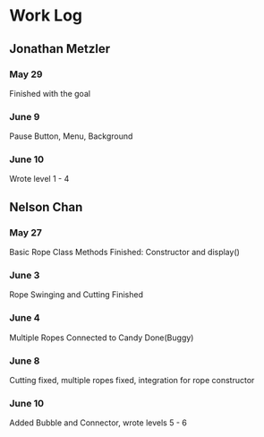# Work Log

## Jonathan Metzler

### May 29

Finished with the goal

### June 9

Pause Button, Menu, Background

### June 10

Wrote level 1 - 4


## Nelson Chan

### May 27

Basic Rope Class Methods Finished: Constructor and display() 

### June 3

Rope Swinging and Cutting Finished

### June 4

Multiple Ropes Connected to Candy Done(Buggy)

### June 8

Cutting fixed, multiple ropes fixed, integration for rope constructor

### June 10

Added Bubble and Connector, wrote levels 5 - 6
